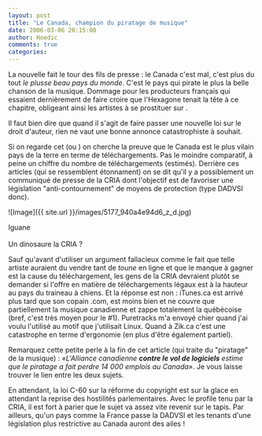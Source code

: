 ```yaml
---
layout: post
title: "Le Canada, champion du piratage de musique"
date: 2006-03-06 20:15:08
author: Hoedic
comments: true
categories: 
---
```



La nouvelle fait le tour des fils de presse : le Canada c'est mal, c'est plus du tout *le plusse beau pays du monde*. C'est le pays qui pirate le plus la belle chanson de la musique. Dommage pour les producteurs français qui essaient dernièrement de faire croire que l'Hexagone tenait la tête à ce chapitre, obligeant ainsi les artistes à se prostituer sur .

Il faut bien dire que quand il s'agit de faire passer une nouvelle loi sur le droit d'auteur, rien ne vaut une bonne annonce catastrophiste à souhait.

Si on regarde cet  (ou ) on cherche la preuve que le Canada est le plus vilain pays de la terre en terme de téléchargements. Pas le moindre comparatif, à peine un chiffre du nombre de téléchargements (estimés). Derrière ces articles (qui se ressemblent étonnament) on se dit qu'il y a possiblement un communiqué de presse de la CRIA dont l'objectif est de favoriser une législation "anti-contournement" de moyens de protection (type DADVSI donc). 

![Image]({{ site.url }}/images/5177_940a4e94d6_z_d.jpg)
<div class="photoattrib">Iguane</div>
<br/>Un dinosaure la CRIA ?

Sauf qu'avant d'utiliser un argument fallacieux comme le fait que telle artiste auraient du vendre tant de *toune* en ligne et que le manque à gagner est la cause du téléchargement, les gens de la CRIA devraient plutôt se demander si l'offre en matière de téléchargements légaux est à la hauteur au pays du traineau à chiens. Et la réponse est non : iTunes.ca est arrivé plus tard que son copain .com, est moins bien et ne couvre que partiellement la musique canadienne et zappe totalement la québécoise (bref, c'est très moyen pour le #1). Puretracks m'a envoyé chier quand j'ai voulu l'utilisé au motif que j'utilisait Linux. Quand à Zik.ca c'est une catastrophe en terme d'ergonomie (en plus d'être également partiel).

Remarquez cette petite perle à la fin de cet article (qui traite du "piratage" de la musique) : *«L'Alliance canadienne **contre le vol de logiciels** estime que le piratage a fait perdre 14 000 emplois au Canada»*. Je vous laisse trouver le lien entre les deux sujets.

En attendant, la loi C-60 sur la réforme du copyright est sur la glace en attendant la reprise des hostilités parlementaires. Avec le profile tenu par la CRIA, il est fort à parier que le sujet va assez vite revenir sur le tapis. Par ailleurs, qu'un pays comme la France passe la DADVSI et les tenants d'une législation plus restrictive au Canada auront des ailes !
